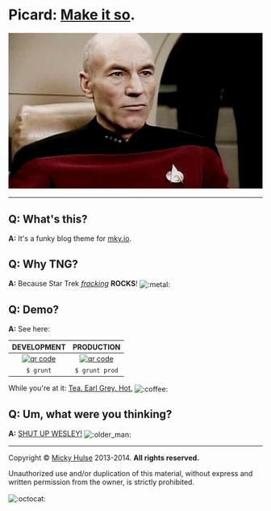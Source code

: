# Picard: [Make it so](http://youtu.be/oiSn2JuDQSc).

[![Jean-Luc Picard](picard.gif)](http://www.youtube.com/watch?v=-ZxHAZChcYU)

---

## Q: What's this?

**A:** It's a funky blog theme for [mky.io](http://mky.io).

## Q: Why TNG?

**A:** Because Star Trek [_fracking_](http://youtu.be/r7KcpgQKo2I?t=19s) **ROCKS**! <img width="20" height="20" align="absmiddle" src="https://github.global.ssl.fastly.net/images/icons/emoji/metal.png" alt=":metal:" title=":metal:" class="emoji">

## Q: Demo?

**A:** See here:

DEVELOPMENT | PRODUCTION
:-: | :-:
[![qr code](http://chart.apis.google.com/chart?cht=qr&chl=http://picard.mky.io/dev/&chs=240x240)](http://picard.mky.io/dev/) | [![qr code](http://chart.apis.google.com/chart?cht=qr&chl=http://picard.mky.io/prod/&chs=240x240)](http://picard.mky.io/prod/)
`$ grunt` | `$ grunt prod`

While you're at it: [Tea. Earl Grey. Hot.](http://youtu.be/R2IJdfxWtPM) <img width="20" height="20" align="absmiddle" src="https://github.global.ssl.fastly.net/images/icons/emoji/coffee.png" alt=":coffee:" title=":coffee:" class="emoji">

## Q: Um, what were you thinking?

**A:** [SHUT UP WESLEY!](http://youtu.be/d3Y6SUh8saQ) <img width="20" height="20" align="absmiddle" src="https://github.global.ssl.fastly.net/images/icons/emoji/older_man.png" alt=":older_man:" title=":older_man:" class="emoji">

---

Copyright &copy; [Micky Hulse](http://mky.io) 2013-2014. **All rights reserved.**

Unauthorized use and/or duplication of this material, without express and written permission from the owner, is strictly prohibited.

<img width="20" height="20" align="absmiddle" src="https://github.global.ssl.fastly.net/images/icons/emoji/octocat.png" alt=":octocat:" title=":octocat:" class="emoji">
